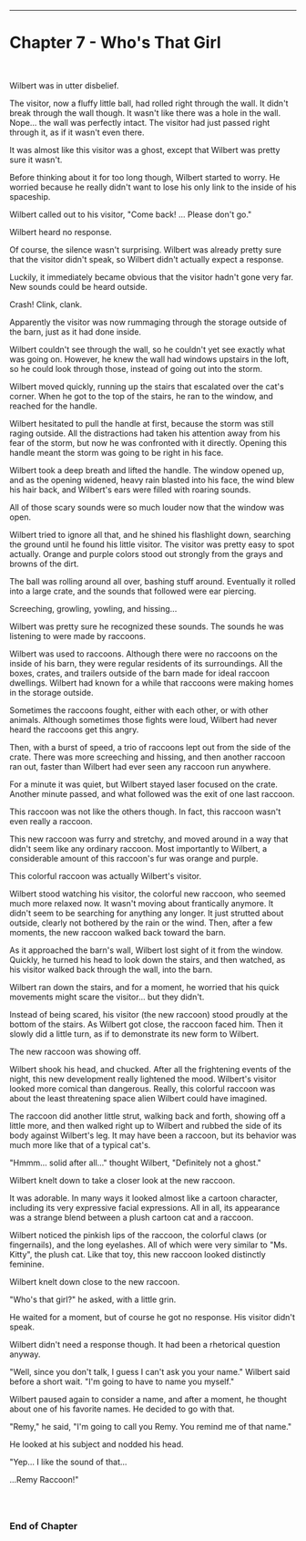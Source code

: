 --------------------------------------------------------------

<a id="Story--Main--Chapter--Whos-That-Girl"></a>
Chapter 7 - Who's That Girl
======================
<br>


Wilbert was in utter disbelief.

The visitor, now a fluffy little ball, had rolled right through the wall. It didn't break through the wall though.  It wasn't like there was a hole in the wall.  Nope... the wall was perfectly intact.  The visitor had just passed right through it, as if it wasn't even there.

It was almost like this visitor was a ghost, except that Wilbert was pretty sure it wasn't.

Before thinking about it for too long though, Wilbert started to worry. He worried because he really didn't want to lose his only link to the inside of his spaceship.

Wilbert called out to his visitor,  "Come back!  ... Please don't go."

Wilbert heard no response.

Of course, the silence wasn't surprising. Wilbert was already pretty sure that the visitor didn't speak, so Wilbert didn't actually expect a response.

Luckily, it immediately became obvious that the visitor hadn't gone very far.  New sounds could be heard outside.

Crash! Clink, clank.


Apparently the visitor was now rummaging through the storage outside of the barn, just as it had done inside.

Wilbert couldn't see through the wall, so he couldn't yet see exactly what was going on. However, he knew the wall had windows upstairs in the loft, so he could look through those, instead of going out into the storm.

Wilbert moved quickly, running up the stairs that escalated over the cat's corner. When he got to the top of the stairs, he ran to the window, and reached for the handle.

Wilbert hesitated to pull the handle at first, because the storm was still raging outside. All the distractions had taken his attention away from his fear of the storm, but now he was confronted with it directly. Opening this handle meant the storm was going to be right in his face.

Wilbert took a deep breath and lifted the handle. The window opened up, and as the opening widened, heavy rain blasted into his face, the wind blew his hair back, and Wilbert's ears were filled with roaring sounds.

All of those scary sounds were so much louder now that the window was open.

Wilbert tried to ignore all that, and he shined his flashlight down, searching the ground until he found his little visitor. The visitor was pretty easy to spot actually.  Orange and purple colors stood out strongly from the grays and browns of the dirt.

The ball was rolling around all over, bashing stuff around. Eventually it rolled into a large crate, and the sounds that followed were ear piercing.

Screeching, growling, yowling, and hissing... 

Wilbert was pretty sure he recognized these sounds. The sounds he was listening to were made by raccoons.

Wilbert was used to raccoons.  Although there were no raccoons on the inside of his barn, they were regular residents of its surroundings. All the boxes, crates, and trailers outside of the barn made for ideal raccoon dwellings. Wilbert had known for a while that raccoons were making  homes in the storage outside.

Sometimes the raccoons fought, either with each other, or with other animals. Although sometimes those fights were loud, Wilbert had never heard the raccoons get this angry. 

Then, with a burst of speed, a trio of raccoons lept out from the side of the crate.  There was more screeching and hissing, and then another raccoon ran out, faster than Wilbert had ever seen any raccoon run anywhere.

For a minute it was quiet, but Wilbert stayed laser focused on the crate. Another minute passed, and what followed was the exit of one last raccoon.

This raccoon was not like the others though.  In fact, this raccoon wasn't even really a raccoon.

This new raccoon was furry and stretchy, and moved around in a way that didn't seem like any ordinary raccoon. Most importantly to Wilbert, a considerable amount of this raccoon's fur was orange and purple.

This colorful raccoon was actually Wilbert's visitor.

Wilbert stood watching his visitor, the colorful new raccoon, who seemed much more relaxed now. It wasn't moving about frantically anymore. It didn't seem to be searching for anything any longer. It just strutted about outside, clearly not bothered by the rain or the wind. Then, after a few moments, the new raccoon walked back toward the barn.

As it approached the barn's wall, Wilbert lost sight of it from the window. Quickly, he turned his head to look down the stairs, and then watched, as his visitor walked back through the wall, into the barn. 

Wilbert ran down the stairs, and for a moment, he worried that his quick movements might scare the visitor... but they didn't.

Instead of being scared, his visitor (the new raccoon) stood proudly at the bottom of the stairs. As Wilbert got close, the raccoon faced him. Then it slowly did a little turn, as if to demonstrate its new form to Wilbert.

The new raccoon was showing off.

Wilbert shook his head, and chucked.  After all the frightening events of the night, this new development really lightened the mood.  Wilbert's visitor looked more comical than dangerous. Really, this colorful raccoon was about the least threatening space alien Wilbert could have imagined.

The raccoon did another little strut, walking back and forth, showing off a little more, and then walked right up to Wilbert and rubbed the side of its body against Wilbert's leg. It may have been a raccoon, but its behavior was much more like that of a typical cat's.

"Hmmm…  solid after all…"  thought Wilbert, "Definitely not a ghost."

Wilbert knelt down to take a closer look at the new raccoon.

It was adorable. In many ways it looked almost like a cartoon character, including its very expressive facial expressions. All in all, its appearance was a strange blend between a plush cartoon cat and a raccoon.

Wilbert noticed the pinkish lips of the raccoon, the colorful claws (or fingernails), and the long eyelashes. All of which were very similar to "Ms. Kitty", the plush cat. Like that toy, this new raccoon looked distinctly feminine.

Wilbert knelt down close to the new raccoon.

"Who's that girl?"  he asked, with a little grin.

He waited for a moment, but of course he got no response. His visitor didn't speak.

Wilbert didn't need a response though. It had been a rhetorical question anyway.

"Well, since you don't talk, I guess I can't ask you your name." Wilbert said before a short wait. "I'm going to have to name you myself."

Wilbert paused again to consider a name, and after a moment, he thought about one of his favorite names. He decided to go with that.

"Remy," he said, "I'm going to call you Remy. You remind me of that name."

He looked at his subject and nodded his head.

"Yep... I like the sound of that...

...Remy Raccoon!"




### <br><br>End of Chapter
